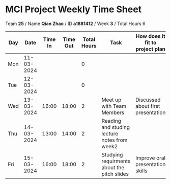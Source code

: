 # MCI Project Weekly Time Sheet

Team **25** / Name **Qian Zhao** / ID **a1881412** / Week **3** / Total Hours 6

| Day | Date       | Time In | Time Out | Total Hours | Task | How does it fit to project plan | Outcome/Next action |
| --- | ---------- | ------- | -------- | ----------- | ---- | ------------------------------- | ------------------- |
| Mon | 11-03-2024 |         |          | 0           | | | |
| Tue | 12-03-2024 |         |          | 0           | | | |
| Wed | 13-03-2024 | 16:00   | 18:00    | 2           | Meet up with Team Members | Discussed about first presentation |Task allocation|
| Thu | 14-03-2024 | 13:00   | 14:00    | 2           | Reading and studing lecture notes from week2| | |
| Fri | 15-03-2024 | 16:00   | 18:00    | 2           | Studying requirments about the pitch slides |Improve oral  presentation skills | Prepare for our professor meeting|
